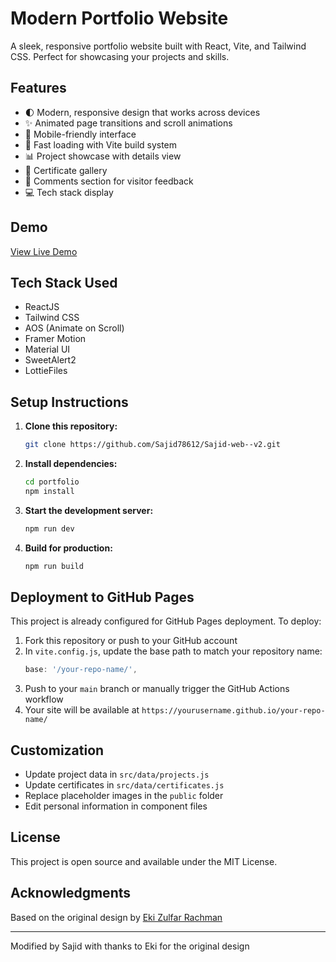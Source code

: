 # Modern Portfolio Website

A sleek, responsive portfolio website built with React, Vite, and Tailwind CSS. Perfect for showcasing your projects and skills.

## Features

- 🌓 Modern, responsive design that works across devices
- ✨ Animated page transitions and scroll animations
- 📱 Mobile-friendly interface
- 🚀 Fast loading with Vite build system
- 📊 Project showcase with details view
- 🎨 Certificate gallery
- 📝 Comments section for visitor feedback
- 💻 Tech stack display

## Demo

[View Live Demo](https://sajidalam.co.uk/)

## Tech Stack Used

- ReactJS
- Tailwind CSS
- AOS (Animate on Scroll)
- Framer Motion
- Material UI
- SweetAlert2
- LottieFiles

## Setup Instructions

1. **Clone this repository:**

   ```bash
   git clone https://github.com/Sajid78612/Sajid-web--v2.git
   ```

2. **Install dependencies:**

   ```bash
   cd portfolio
   npm install
   ```

3. **Start the development server:**

   ```bash
   npm run dev
   ```

4. **Build for production:**

   ```bash
   npm run build
   ```

## Deployment to GitHub Pages

This project is already configured for GitHub Pages deployment. To deploy:

1. Fork this repository or push to your GitHub account
2. In `vite.config.js`, update the base path to match your repository name:
   ```js
   base: '/your-repo-name/',
   ```
3. Push to your `main` branch or manually trigger the GitHub Actions workflow
4. Your site will be available at `https://yourusername.github.io/your-repo-name/`

## Customization

- Update project data in `src/data/projects.js`
- Update certificates in `src/data/certificates.js`
- Replace placeholder images in the `public` folder
- Edit personal information in component files

## License

This project is open source and available under the MIT License.

## Acknowledgments

Based on the original design by [Eki Zulfar Rachman](https://github.com/EkiZR/Portofolio_V5)

---

Modified by Sajid with thanks to Eki for the original design
